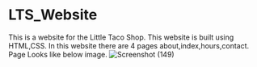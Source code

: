 # LTS_Website
This is a website for the Little Taco Shop.
This website is built using HTML,CSS.
In this website there are 4 pages about,index,hours,contact.
Page Looks like below image. 
![Screenshot (149)](https://user-images.githubusercontent.com/116993931/233770681-69dc249a-faff-4494-99b4-17198d9c2be4.png)
